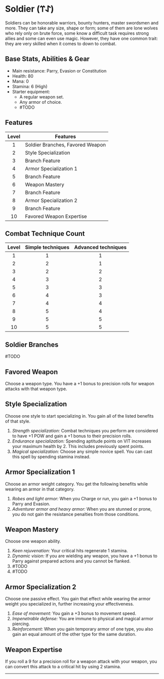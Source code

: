 # Soldier (𐰀𐰼)
Soldiers can be honorable warriors, bounty hunters, master swordsmen and more. They can take any size, shape or form; some of them are lone wolves who rely only on brute force, some know a difficult task requires strong allies and some can even use magic. However, they have one common trait: they are very skilled when it comes to down to combat.

## Base Stats, Abilities & Gear
* Main resistance: Parry, Evasion or Constitution
* Health: 80
* Mana: 0
* Stamina: 6 (High)
* Starter equipment:
    * A regular weapon set.
    * Any armor of choice.
    * #TODO 

## Features
Level | Features
:---: | ---
1 | Soldier Branches, Favored Weapon
2 | Style Specialization
3 | Branch Feature
4 | Armor Specialization 1
5 | Branch Feature
6 | Weapon Mastery
7 | Branch Feature
8 | Armor Specialization 2
9 | Branch Feature
10| Favored Weapon Expertise


## Combat Technique Count
Level | Simple techniques | Advanced techniques
:---: | :---: | :---:
1 |1|1
2 |2|1
3 |2|2
4 |3|2
5 |3|3
6 |4|3
7 |4|4
8 |5|4
9 |5|5
10|5|5


## Soldier Branches
#TODO 

## Favored Weapon
Choose a weapon type. You have a +1 bonus to precision rolls for weapon attacks with that weapon type.

## Style Specialization
Choose one style to start specializing in. You gain all of the listed benefits of that style.
1. *Strength specialization:* Combat techniques you perform are considered to have +1 POW and gain a +1 bonus to their precision rolls.  
2. *Endurance specialization:* Spending aptitude points on VIT increases your maximum health by 2. This includes previously spent points.
3. *Magical specialization:* Choose any simple novice spell. You can cast this spell by spending stamina instead.

## Armor Specialization 1
Choose an armor weight category. You get the following benefits while wearing an armor in that category.
1. *Robes and light armor:* When you Charge or run, you gain a +1 bonus to Parry and Evasion.
2. *Adventurer armor and heavy armor:* When you are stunned or prone, you do not gain the resistance penalties from those conditions.

## Weapon Mastery
Choose one weapon ability. 
1. *Keen rejuvenation:* Your critical hits regenerate 1 stamina. 
2. *Dynamic vision:* If you are wielding any weapon, you have a +1 bonus to Parry against prepared actions and you cannot be flanked. 
3. #TODO 
4. #TODO 

## Armor Specialization 2
Choose one passive effect. You gain that effect while wearing the armor weight you specialized in, further increasing your effectiveness.
1. *Ease of movement:* You gain a +3 bonus to movement speed. 
2. *Impenetrable defense:* You are immune to physical and magical armor piercing.
3. *Reinforcement:* When you gain temporary armor of one type, you also gain an equal amount of the other type for the same duration.

## Weapon Expertise
If you roll a 9 for a precision roll for a weapon attack with your weapon, you can convert this attack to a critical hit by using 2 stamina.

---
